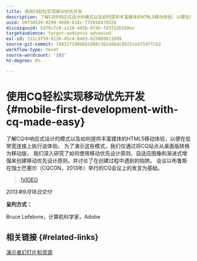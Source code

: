 ```yaml
---
title: 使用CQ轻松实现移动优先开发
description: 了解CQ中响应式设计的模式以及如何提供丰富媒体的HTML5移动体验，以便在低带宽连接上执行该体验。 为了演示这些模式，我们仅通过将CQ站点从桌面版转换为移动版， 我们深入研究了如何使用移动优先设计原则、自适应图像和渐进式增强来创建移动优先设计原则，并讨论了在创建过程中遇到的陷阱。 会议以布鲁斯在瑞士巴塞尔（CQCON，2013年）举行的CQ会议上的发言为基础。
uuid: 20f50539-8299-4080-818c-77201047022b
discoiquuid: 5d79cfc0-a128-445b-9745-fd3722b550ac
targetaudience: target-audience advanced
exl-id: 312c3f59-8126-45c4-8403-625069811609
source-git-commit: 19832f1904681d68c102ddbdc8925cebf5dffcb2
workflow-type: tm+mt
source-wordcount: '193'
ht-degree: 0%

---
```


# 使用CQ轻松实现移动优先开发{#mobile-first-development-with-cq-made-easy}

了解CQ中响应式设计的模式以及如何提供丰富媒体的HTML5移动体验，以便在低带宽连接上执行该体验。 为了演示这些模式，我们仅通过将CQ站点从桌面版转换为移动版， 我们深入研究了如何使用移动优先设计原则、自适应图像和渐进式增强来创建移动优先设计原则，并讨论了在创建过程中遇到的陷阱。 会议以布鲁斯在瑞士巴塞尔（CQCON，2013年）举行的CQ会议上的发言为基础。

>[!VIDEO](https://video.tv.adobe.com/v/19572/?quality=9)

*2013年9月18日交付*

**呈列方式：**

Bruce Lefebvre，计算机科学家，Adobe

## 相关链接 {#related-links}

[演示者幻灯片和资源](http://brucelefebvre.com/blog/2013/09/18/cq-gems-mobile-first-development/)
